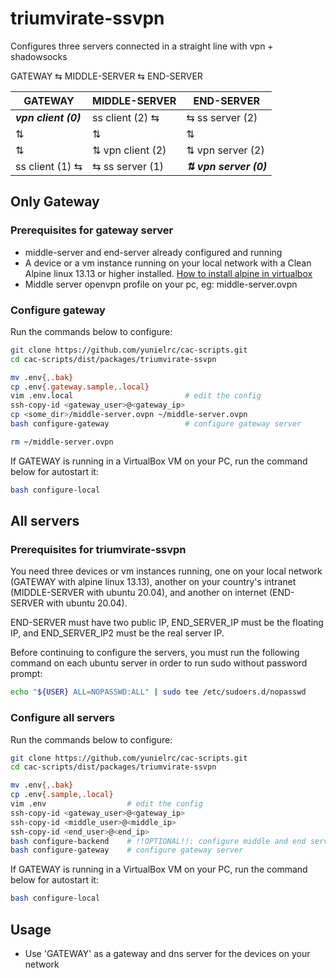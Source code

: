 # triumvirate-ssvpn

Configures three servers connected in a straight line with vpn + shadowsocks

GATEWAY ⇆ MIDDLE-SERVER ⇆ END-SERVER

GATEWAY           |  MIDDLE-SERVER    | END-SERVER
------------------|-------------------|---------
|**_vpn client (0)_**   | ss client (2)  ⇆  | ⇆  ss server (2)
|     ⇅          |      ⇅            |    ⇅
|     ⇅          | ⇅ vpn client (2)  | ⇅ vpn server (2)
|ss client (1) ⇆ | ⇆ ss server (1)   | **_⇅ vpn server (0)_**

## Only Gateway

### Prerequisites for gateway server

- middle-server and end-server already configured and running
- A device or a vm instance running on your local network with a Clean Alpine linux 13.13 or higher installed.
  [How to install alpine in virtualbox](https://github.com/yunielrc/kbp/blob/main/HOWTO/INTALL-ALPINE-IN-VBOX.md)
- Middle server openvpn profile on your pc, eg: middle-server.ovpn

### Configure gateway

Run the commands below to configure:

```sh
git clone https://github.com/yunielrc/cac-scripts.git
cd cac-scripts/dist/packages/triumvirate-ssvpn

mv .env{,.bak}
cp .env{.gateway.sample,.local}
vim .env.local                         # edit the config
ssh-copy-id <gateway_user>@<gateway_ip>
cp <some_dir>/middle-server.ovpn ~/middle-server.ovpn
bash configure-gateway                 # configure gateway server

rm ~/middle-server.ovpn
```

If GATEWAY is running in a VirtualBox VM on your PC, run the command below for autostart it:

```sh
bash configure-local
```

## All servers

### Prerequisites for triumvirate-ssvpn

You need three devices or vm instances running, one on your local network (GATEWAY with alpine linux 13.13),
another on your country's intranet (MIDDLE-SERVER with ubuntu 20.04), and another on internet (END-SERVER with ubuntu 20.04).

END-SERVER must have two public IP, END_SERVER_IP must be the floating IP, and END_SERVER_IP2 must be the real server IP.

Before continuing to configure the servers, you must run the following command on each ubuntu server in order to run sudo without password prompt:

```sh
echo "${USER} ALL=NOPASSWD:ALL" | sudo tee /etc/sudoers.d/nopasswd
```

### Configure all servers

Run the commands below to configure:

```sh
git clone https://github.com/yunielrc/cac-scripts.git
cd cac-scripts/dist/packages/triumvirate-ssvpn

mv .env{,.bak}
cp .env{.sample,.local}
vim .env                  # edit the config
ssh-copy-id <gateway_user>@<gateway_ip>
ssh-copy-id <middle_user>@<middle_ip>
ssh-copy-id <end_user>@<end_ip>
bash configure-backend    # !!OPTIONAL!!: configure middle and end server
bash configure-gateway    # configure gateway server
```

If GATEWAY is running in a VirtualBox VM on your PC, run the command below for autostart it:

```sh
bash configure-local
```

## Usage

- Use 'GATEWAY' as a gateway and dns server for the devices on your network
